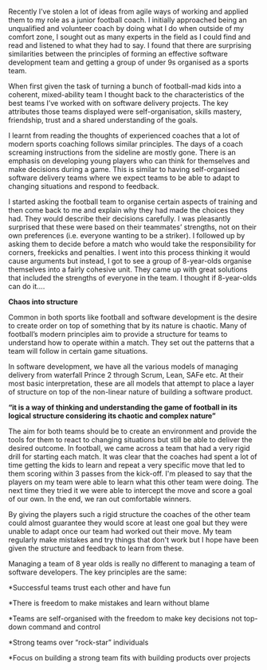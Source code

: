 



Recently I’ve stolen a lot of ideas from agile ways of working and applied them to my role as a junior football coach. I initially approached being an unqualified and volunteer coach by doing what I do when outside of my comfort zone, I sought out as many experts in the field as I could find and read and listened to what they had to say. I found that there are surprising similarities between the principles of forming an effective software development team and getting a group of under 9s organised as a sports team.

When first given the task of turning a bunch of football-mad kids into a coherent, mixed-ability team I thought back to the characteristics of the best teams I’ve worked with on software delivery projects. The key attributes those teams displayed were self-organisation, skills mastery, friendship, trust and a shared understanding of the goals.
 
I learnt from reading the thoughts of experienced coaches that a lot of modern sports coaching follows similar principles. The days of a coach screaming instructions from the sideline are mostly gone. There is an emphasis on developing young players who can think for themselves and make decisions during a game. This is similar to having self-organised software delivery teams where we expect teams to be able to adapt to changing situations and respond to feedback.
 
I started asking the football team to organise certain aspects of training and then come back to me and explain why they had made the choices they had. They would describe their decisions carefully. I was pleasantly surprised that these were based on their teammates’ strengths, not on their own preferences (i.e. everyone wanting to be a striker). I followed up by asking them to decide before a match who would take the responsibility for corners, freekicks and penalties. I went into this process thinking it would cause arguments but instead, I got to see a group of 8-year-olds organise themselves into a fairly cohesive unit. They came up with great solutions that included the strengths of everyone in the team. I thought if 8-year-olds can do it….
 
**Chaos into structure**
 
Common in both sports like football and software development is the desire to create order on top of something that by its nature is chaotic. Many of football’s modern principles aim to provide a structure for teams to understand how to operate within a match. They set out the patterns that a team will follow in certain game situations. 

In software development, we have all the various models of managing delivery from waterfall Prince 2 through Scrum, Lean, SAFe etc. At their most basic interpretation, these are all models that attempt to place a layer of structure on top of the non-linear nature of building a software product.

__“it is a way of thinking and understanding the game of football in its logical structure considering its chaotic and complex nature”__

The aim for both teams should be to create an environment and provide the tools for them to react to changing situations but still be able to deliver the desired outcome. In football, we came across a team that had a very rigid drill for starting each match. It was clear that the coaches had spent a lot of time getting the kids to learn and repeat a very specific move that led to them scoring within 3 passes from the kick-off. I'm pleased to say that the players on my team were able to learn what this other team were doing. The next time they tried it we were able to intercept the move and score a goal of our own. In the end, we ran out comfortable winners.

By giving the players such a rigid structure the coaches of the other team could almost guarantee they would score at least one goal but they were unable to adapt once our team had worked out their move. My team regularly make mistakes and try things that don't work but I hope have been given the structure and feedback to learn from these.

Managing a team of 8 year olds is really no different to managing a team of software developers. The key principles are the same:
 
*Successful teams trust each other and have fun
 
*There is freedom to make mistakes and learn without blame
 
*Teams are self-organised with the freedom to make key decisions not top-down command and control
 
*Strong teams over “rock-star” individuals
 
*Focus on building a strong team fits with building products over projects
